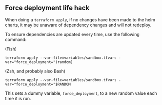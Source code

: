 ## Force deployment life hack

When doing a `terraform apply`, if no changes have been made to the helm charts, it may be unaware of dependency changes and will not redeploy.

To ensure dependencies are updated every time, use the following command:

(Fish)

```
terraform apply --var-file=variables/sandbox.tfvars -var="force_deployment="(random)
```

(Zsh, and probably also Bash)

```
terraform apply --var-file=variables/sandbox.tfvars -var="force_deployment="$RANDOM
```

This sets a dummy variable, `force_deployment`, to a new random value each time it is run.
